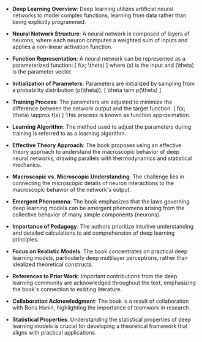 - **Deep Learning Overview**: Deep learning utilizes artificial neural networks to model complex functions, learning from data rather than being explicitly programmed.

- **Neural Network Structure**: A neural network is composed of layers of neurons, where each neuron computes a weighted sum of inputs and applies a non-linear activation function.

- **Function Representation**: A neural network can be represented as a parameterized function:
  \[
  f(x; \theta)
  \]
  where \(x\) is the input and \(\theta\) is the parameter vector.

- **Initialization of Parameters**: Parameters are initialized by sampling from a probability distribution \(p(\theta)\):
  \[
  \theta \sim p(\theta)
  \]

- **Training Process**: The parameters are adjusted to minimize the difference between the network output and the target function:
  \[
  f(x; \theta) \approx f(x)
  \]
  This process is known as function approximation.

- **Learning Algorithm**: The method used to adjust the parameters during training is referred to as a learning algorithm.

- **Effective Theory Approach**: The book proposes using an effective theory approach to understand the macroscopic behavior of deep neural networks, drawing parallels with thermodynamics and statistical mechanics.

- **Macroscopic vs. Microscopic Understanding**: The challenge lies in connecting the microscopic details of neuron interactions to the macroscopic behavior of the network's output.

- **Emergent Phenomena**: The book emphasizes that the laws governing deep learning models can be emergent phenomena arising from the collective behavior of many simple components (neurons).

- **Importance of Pedagogy**: The authors prioritize intuitive understanding and detailed calculations to aid comprehension of deep learning principles.

- **Focus on Realistic Models**: The book concentrates on practical deep learning models, particularly deep multilayer perceptrons, rather than idealized theoretical constructs.

- **References to Prior Work**: Important contributions from the deep learning community are acknowledged throughout the text, emphasizing the book's connection to existing literature.

- **Collaboration Acknowledgment**: The book is a result of collaboration with Boris Hanin, highlighting the importance of teamwork in research.

- **Statistical Properties**: Understanding the statistical properties of deep learning models is crucial for developing a theoretical framework that aligns with practical applications.